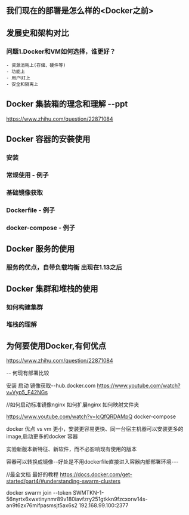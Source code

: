 <!-- toc -->

## 我们现在的部署是怎么样的<Docker之前>
## 发展史和架构对比
### 问题1.Docker和VM如何选择，谁更好？
    - 资源消耗上(存储、硬件等)
    - 功能上
    - 用户UI上
    - 安全和隔离上

## Docker 集装箱的理念和理解 --ppt
https://www.zhihu.com/question/22871084

## Docker 容器的安装使用

### 安装
### 常规使用 - 例子
### 基础镜像获取
### Dockerfile - 例子
### docker-compose - 例子

## Docker 服务的使用
### 服务的优点，自带负载均衡 出现在1.13之后

## Docker 集群和堆栈的使用
### 如何构建集群
### 堆栈的理解


## 为何要使用Docker,有何优点
https://www.zhihu.com/question/22871084


-- 何现有部署比较

安装
启动
镜像获取--hub.docker.com
https://www.youtube.com/watch?v=Vyp5_F42NGs

//如何启动标准镜像nginx 如何扩展nginx  如何映射文件夹



https://www.youtube.com/watch?v=lcQfQRDAMpQ
docker-compose


docker 优点
vs vm 更小，安装更容易更快、同一台宿主机器可以安装更多的image,启动更多的docker 容器

实验新版本新特征、新软件，而不必影响现有使用的版本

容器可以转换成镜像--好处是不用dockerfile直接进入容器内部部署环境---



//最全文档 最好的教程
https://docs.docker.com/get-started/part4/#understanding-swarm-clusters

docker swarm join --token SWMTKN-1-56nyrtx6xwxtinynmr89v180iavfzry251gtkkn9fzcxorw14s-an9t6zx76mifpasmsjt5ax6s2 192.168.99.100:2377
